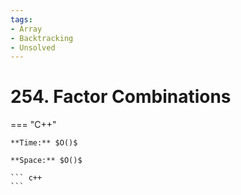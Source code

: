 ```yaml
---
tags:
- Array
- Backtracking
- Unsolved
---
```



# 254. Factor Combinations

=== "C++"

    **Time:** $O()$

    **Space:** $O()$

    ``` c++
    ```